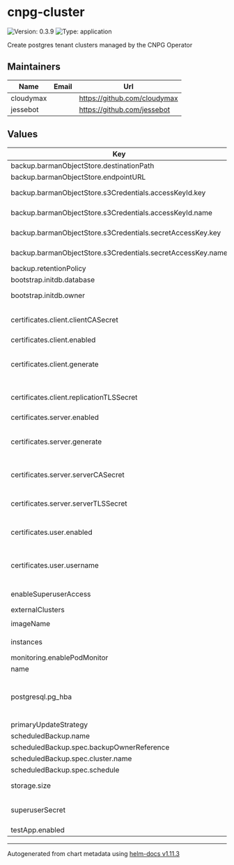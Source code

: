 # cnpg-cluster

![Version: 0.3.9](https://img.shields.io/badge/Version-0.3.9-informational?style=flat-square) ![Type: application](https://img.shields.io/badge/Type-application-informational?style=flat-square)

Create postgres tenant clusters managed by the CNPG Operator

## Maintainers

| Name | Email | Url |
| ---- | ------ | --- |
| cloudymax |  | <https://github.com/cloudymax> |
| jessebot |  | <https://github.com/jessebot> |

## Values

| Key | Type | Default | Description |
|-----|------|---------|-------------|
| backup.barmanObjectStore.destinationPath | string | `"s3://backups"` |  |
| backup.barmanObjectStore.endpointURL | string | `"http://HOST:PORT"` |  |
| backup.barmanObjectStore.s3Credentials.accessKeyId.key | string | `"ACCESS_KEY_ID"` | key in Kubernetes Secret to use for S3 access key ID |
| backup.barmanObjectStore.s3Credentials.accessKeyId.name | string | `"aws-creds"` | existing Kubernetes Secret to use for S3 access key ID |
| backup.barmanObjectStore.s3Credentials.secretAccessKey.key | string | `"ACCESS_SECRET_KEY"` | key in Kubernetes Secret to use for S3 secret key |
| backup.barmanObjectStore.s3Credentials.secretAccessKey.name | string | `"aws-creds"` | existing Kubernetes Secret to use for S3 secret key |
| backup.retentionPolicy | string | `"30d"` | how long to keep backups for |
| bootstrap.initdb.database | string | `"app"` | initial database to create |
| bootstrap.initdb.owner | string | `"app"` | owner of the initial database that is created above |
| certificates.client.clientCASecret | string | `""` | name of existing Kubernetes Secret for the postgresql client Certificate Authority cert, ignored if certificates.generate is true |
| certificates.client.enabled | bool | `false` | enable using client certificates |
| certificates.client.generate | bool | `false` | generate client certs using cert-manager. if true the following are ignored: certificates.clientCASecret, certificates.replicationTLSSecret |
| certificates.client.replicationTLSSecret | string | `""` | name of existing Kubernetes Secret for the postgresql replication TLS cert ignored if certificates.generate is true |
| certificates.server.enabled | bool | `false` | enable using server certificates |
| certificates.server.generate | bool | `false` | generate server certs using cert-manager. if true the following are ignored: certificates.serverTLSSecret, certificates.serverCASecret |
| certificates.server.serverCASecret | string | `""` | name of existing Kubernetes Secret for the postgresql server Certificate Authority cert, ignored if certificates.generate is true |
| certificates.server.serverTLSSecret | string | `""` | name of existing Kubernetes Secret for the postgresql server TLS cert, ignored if certificates.generate is true |
| certificates.user.enabled | bool | `false` | create a certificate for a user to connect to postgres using CertManager requires server and client certificate generation enabled |
| certificates.user.username | list | `["app"]` | List of names of users to create a cert for, eg: the DbOwner specified earlier. This data populated into the commonName field of the certificate. |
| enableSuperuserAccess | bool | `false` | CNPG disables the postgres superuser by default must be explicitly enabled |
| externalClusters | list | `[]` |  |
| imageName | string | `"ghcr.io/cloudnative-pg/postgresql:16.0"` | image to use for all tenant pods |
| instances | int | `3` | number of postgres replicas minimum 1 required |
| monitoring.enablePodMonitor | bool | `false` | enable monitoring via Prometheus |
| name | string | `"cnpg"` |  |
| postgresql.pg_hba | list | `["hostnossl all all 0.0.0.0/0 reject","hostssl all all 0.0.0.0/0 cert clientcert=verify-full"]` | records for the pg_hba.conf file. ref: https://www.postgresql.org/docs/current/auth-pg-hba-conf.html |
| primaryUpdateStrategy | string | `"unsupervised"` |  |
| scheduledBackup.name | string | `"example-backup"` | name to use for your scheduled backup job |
| scheduledBackup.spec.backupOwnerReference | string | `"self"` |  |
| scheduledBackup.spec.cluster.name | string | `"pg-backup"` |  |
| scheduledBackup.spec.schedule | string | `"0 0 0 * * *"` | crontab style schedule to run the backups |
| storage.size | string | `"1Gi"` | how much storage to allocate to the postgresql cluster |
| superuserSecret | string | `nil` | name of existing secret to use as superuser redentials will be randomly generated if not specified. |
| testApp.enabled | bool | `false` |  |

----------------------------------------------
Autogenerated from chart metadata using [helm-docs v1.11.3](https://github.com/norwoodj/helm-docs/releases/v1.11.3)
